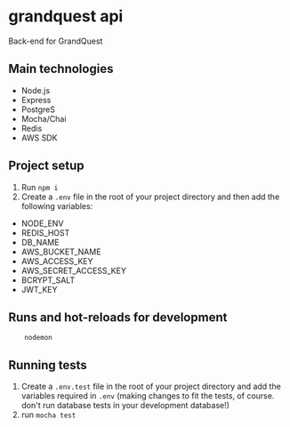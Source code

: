 # grandquest api
Back-end for GrandQuest

## Main technologies
 - Node.js
 - Express
 - PostgreS
 - Mocha/Chai
 - Redis
 - AWS SDK
 
## Project setup
1. Run `npm i`
2. Create a `.env` file in the root of your project directory and then add the following variables:
 - NODE_ENV
 - REDIS_HOST
 - DB_NAME
 - AWS_BUCKET_NAME
 - AWS_ACCESS_KEY
 - AWS_SECRET_ACCESS_KEY 
 - BCRYPT_SALT
 - JWT_KEY
 
## Runs and hot-reloads for development
```
    nodemon
```

## Running tests
1. Create a `.env.test` file in the root of your project directory 
and add the variables required in `.env` (making changes to fit the tests, 
of course. don't run database tests in your development database!)
2. run `mocha test`